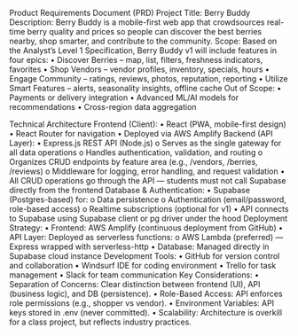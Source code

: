 Product Requirements Document (PRD)
Project Title: Berry Buddy
Description:
Berry Buddy is a mobile-first web app that crowdsources real-time berry quality and prices so people can discover the best berries nearby, shop smarter, and contribute to the community.
Scope:
Based on the Analyst’s Level 1 Specification, Berry Buddy v1 will include features in four epics:
•	Discover Berries – map, list, filters, freshness indicators, favorites
•	Shop Vendors – vendor profiles, inventory, specials, hours
•	Engage Community – ratings, reviews, photos, reputation, reporting
•	Utilize Smart Features – alerts, seasonality insights, offline cache
Out of Scope:
•	Payments or delivery integration
•	Advanced ML/AI models for recommendations
•	Cross-region data aggregation

Technical Architecture
Frontend (Client):
•	React (PWA, mobile-first design)
•	React Router for navigation
•	Deployed via AWS Amplify
Backend (API Layer):
•	Express.js REST API (Node.js)
o	Serves as the single gateway for all data operations
o	Handles authentication, validation, and routing
o	Organizes CRUD endpoints by feature area (e.g., /vendors, /berries, /reviews)
o	Middleware for logging, error handling, and request validation
•	All CRUD operations go through the API — students must not call Supabase directly from the frontend
Database & Authentication:
•	Supabase (Postgres-based) for:
o	Data persistence
o	Authentication (email/password, role-based access)
o	Realtime subscriptions (optional for v1)
•	API connects to Supabase using Supabase client or pg driver under the hood
Deployment Strategy:
•	Frontend: AWS Amplify (continuous deployment from GitHub)
•	API Layer: Deployed as serverless functions:
o	AWS Lambda (preferred) — Express wrapped with serverless-http
•	Database: Managed directly in Supabase cloud instance
Development Tools:
•	GitHub for version control and collaboration
•	Windsurf IDE for coding environment
•	Trello for task management
•	Slack for team communication
Key Considerations:
•	Separation of Concerns: Clear distinction between frontend (UI), API (business logic), and DB (persistence).
•	Role-Based Access: API enforces role permissions (e.g., shopper vs vendor).
•	Environment Variables: API keys stored in .env (never committed).
•	Scalability: Architecture is overkill for a class project, but reflects industry practices.
